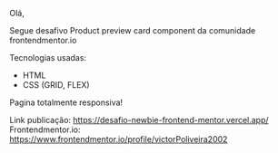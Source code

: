 Olá,

Segue desafivo Product preview card component da comunidade frontendmentor.io

Tecnologias usadas:
 - HTML
 - CSS (GRID, FLEX)

 Pagina totalmente responsiva!
 
 Link publicação: https://desafio-newbie-frontend-mentor.vercel.app/
 Frontendmentor.io: https://www.frontendmentor.io/profile/victorPoliveira2002
